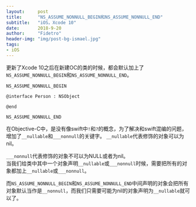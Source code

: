 ```yaml
---
layout:     post
title:      "NS_ASSUME_NONNULL_BEGIN和NS_ASSUME_NONNULL_END"
subtitle:   "iOS，Xcode 10"
date:       2018-9-20
author:     "Fidetro"
header-img: "img/post-bg-ismael.jpg"
tags:
- iOS
---
```


更新了Xcode 10之后在新建OC的类的时候，都会默认加上了`NS_ASSUME_NONNULL_BEGIN`和`NS_ASSUME_NONNULL_END`。  
```objc
NS_ASSUME_NONNULL_BEGIN

@interface Person : NSObject

@end

NS_ASSUME_NONNULL_END
```  
在Objective-C中，是没有像swift中`!`和`?`的概念，为了解决和swift混编的问题，增加了`__nullable`和`___nonnull`的关键字。 `__nullable`代表修饰的对象可以为nil。  

`___nonnull`代表修饰的对象不可以为NULL或者为nil。  
当我们给类中其中一个对象声明`__nullable`或`___nonnull`时候，需要把所有的对象都加上`__nullable`或`___nonnull`。  

而`NS_ASSUME_NONNULL_BEGIN`和`NS_ASSUME_NONNULL_END`中间声明的对象会把所有对象默认当作是`__nonnull`，而我们只需要可能为nil的对象声明为`__nullable`就可以了。
